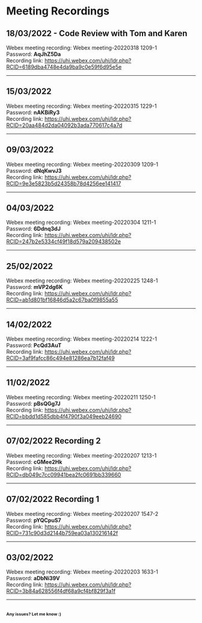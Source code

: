 # Meeting Recordings
## 18/03/2022 - Code Review with Tom and Karen
Webex meeting recording: Webex meeting-20220318 1209-1  
Password: <span style="font-weight: bold; display: inline;">AqJhZ5Da</span>  
Recording link: https://uhi.webex.com/uhi/ldr.php?RCID=6189dba4748e4da9ba9c0e59f6d95e5e
<hr>

## 15/03/2022
Webex meeting recording: Webex meeting-20220315 1229-1  
Password: <span style="font-weight: bold; display: inline;">nAKBiRy3</span>  
Recording link: https://uhi.webex.com/uhi/ldr.php?RCID=20aa484d2da04092b3ada770617c4a7d  
<hr>

## 09/03/2022
Webex meeting recording: Webex meeting-20220309 1209-1  
Password: <span style="font-weight: bold; display: inline;">dNqKwvJ3</span>  
Recording link: https://uhi.webex.com/uhi/ldr.php?RCID=9e3e5823b5d24358b78d4256ee141417
<hr>

## 04/03/2022
Webex meeting recording: Webex meeting-20220304 1211-1  
Password: <span style="font-weight: bold; display: inline;">6Ddnq3dJ</span>  
Recording link: https://uhi.webex.com/uhi/ldr.php?RCID=247b2e5334cf49f18d579a209438502e 
<hr>

## 25/02/2022
Webex meeting recording: Webex meeting-20220225 1248-1  
Password: <span style="font-weight: bold; display: inline;">mVP2dg6K</span>   
Recording link: https://uhi.webex.com/uhi/ldr.php?RCID=ab1d801bf16846d5a2c67ba0f9855a55
<hr>

## 14/02/2022
Webex meeting recording: Webex meeting-20220214 1222-1  
Password: <span style="font-weight: bold; display: inline;">PcQd3AuT</span>   
Recording link: https://uhi.webex.com/uhi/ldr.php?RCID=3af9fafcc86c494e81286ea7b12faf49
<hr>

## 11/02/2022
Webex meeting recording: Webex meeting-20220211 1250-1  
Password: <span style="font-weight: bold; display: inline;">pBsQGg7J</span>   
Recording link: https://uhi.webex.com/uhi/ldr.php?RCID=bbdd1d585dbb4f4790f3a049eeb24690
<hr>

## 07/02/2022 Recording 2
Webex meeting recording: Webex meeting-20220207 1213-1  
Password: <span style="font-weight: bold; display: inline;">cGMee2Hk</span>   
Recording link: https://uhi.webex.com/uhi/ldr.php?RCID=db049c7cc09941bea2fc0691bb339660
<hr>

## 07/02/2022 Recording 1
Webex meeting recording: Webex meeting-20220207 1547-2  
Password: <span style="font-weight: bold; display: inline;">pYQCpuS7</span>   
Recording link: https://uhi.webex.com/uhi/ldr.php?RCID=731c90d3d2144b759ea03a130216142f
<hr>

## 03/02/2022
Webex meeting recording: Webex meeting-20220203 1633-1  
Password: <span style="font-weight: bold; display: inline;">aDbNi39V</span>   
Recording link: https://uhi.webex.com/uhi/ldr.php?RCID=3b84a628556f4df68a9cf4bf829f3a1f

<hr>
<br>
<span style="font-weight: bold; font-size:11px; display: inline;">Any issues? Let me know :)</span>